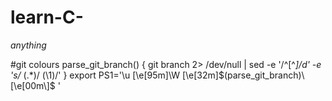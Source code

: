 # learn-C-
_anything_


#git colours
parse_git_branch() {
     git branch 2> /dev/null | sed -e '/^[^*]/d' -e 's/* \(.*\)/ (\1)/'
}
export PS1='\u \[\e[95m\]\W \[\e[32m\]$(parse_git_branch)\[\e[00m\]$ '
